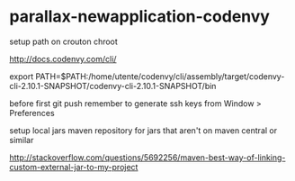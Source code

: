 # parallax-newapplication-codenvy


setup path on crouton chroot

http://docs.codenvy.com/cli/

export PATH=$PATH:/home/utente/codenvy/cli/assembly/target/codenvy-cli-2.10.1-SNAPSHOT/codenvy-cli-2.10.1-SNAPSHOT/bin


before first git push remember to generate ssh keys from Window > Preferences



setup local jars maven repository for jars that aren't on maven central or similar

http://stackoverflow.com/questions/5692256/maven-best-way-of-linking-custom-external-jar-to-my-project
